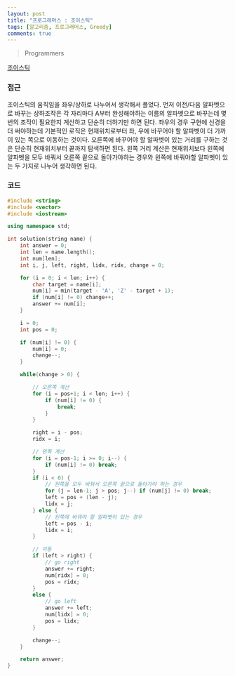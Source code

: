 ```yaml
---
layout: post
title: "프로그래머스 : 조이스틱"
tags: [알고리즘, 프로그래머스, Greedy]
comments: true
---
```


> Programmers  

[조이스틱](https://programmers.co.kr/learn/courses/30/lessons/42860)  

### 접근  
조이스틱의 움직임을 좌우/상하로 나누어서 생각해서 풀었다. 먼저 이전/다음 알파벳으로 바꾸는 상하조작은 각 자리마다 A부터 완성해야하는 이름의 알파벳으로 바꾸는데 몇 번의 조작이 필요한지 계산하고 단순히 더하기만 하면 된다. 좌우의 경우 구현에 신경을 더 써야하는데 기본적인 로직은 현재위치로부터 좌, 우에 바꾸어야 할 알파벳이 더 가까이 있는 쪽으로 이동하는 것이다. 오른쪽에 바꾸어야 할 알파벳이 있는 거리를 구하는 것은 단순히 현재위치부터 끝까지 탐색하면 된다. 왼쪽 거리 계산은 현재위치보다 왼쪽에 알파벳을 모두 바꿔서 오른쪽 끝으로 돌아가야하는 경우와 왼쪽에 바꿔야할 알파벳이 있는 두 가지로 나누어 생각하면 된다.  

### 코드  
~~~c++
#include <string>
#include <vector>
#include <iostream>

using namespace std;

int solution(string name) {
    int answer = 0;
    int len = name.length();
    int num[len];
    int i, j, left, right, lidx, ridx, change = 0;

    for (i = 0; i < len; i++) {
        char target = name[i];
        num[i] = min(target - 'A', 'Z' - target + 1);
        if (num[i] != 0) change++;
        answer += num[i];
    }

    i = 0;
    int pos = 0;

    if (num[i] != 0) {
        num[i] = 0;
        change--;
    }

    while(change > 0) {

        // 오른쪽 계산
        for (i = pos+1; i < len; i++) {
            if (num[i] != 0) {
                break;
            }
        }

        right = i - pos;
        ridx = i;

        // 왼쪽 계산
        for (i = pos-1; i >= 0; i--) {
            if (num[i] != 0) break;
        }
        if (i < 0) {
            // 왼쪽을 모두 바꿔서 오른쪽 끝으로 돌아가야 하는 경우
            for (j = len-1; j > pos; j--) if (num[j] != 0) break;
            left = pos + (len - j);
            lidx = j;
        } else {
            // 왼쪽에 바꿔야 할 알파벳이 있는 경우
            left = pos - i;
            lidx = i;
        }

        // 이동
        if (left > right) {
            // go right
            answer += right;
            num[ridx] = 0;
            pos = ridx;
        }
        else {
            // go left
            answer += left;
            num[lidx] = 0;
            pos = lidx;
        }

        change--;
    }

    return answer;
}
~~~
